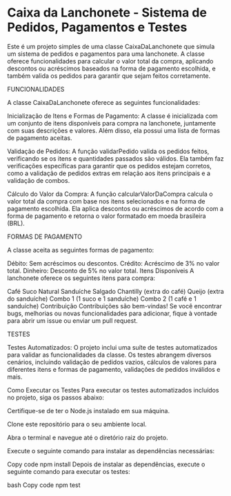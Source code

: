 # Caixa da Lanchonete - Sistema de Pedidos, Pagamentos e Testes


Este é um projeto simples de uma classe CaixaDaLanchonete que simula um sistema de pedidos e pagamentos para uma lanchonete. A classe oferece funcionalidades para calcular o valor total da compra, aplicando descontos ou acréscimos baseados na forma de pagamento escolhida, e também valida os pedidos para garantir que sejam feitos corretamente.

FUNCIONALIDADES

A classe CaixaDaLanchonete oferece as seguintes funcionalidades:

Inicialização de Itens e Formas de Pagamento: A classe é inicializada com um conjunto de itens disponíveis para compra na lanchonete, juntamente com suas descrições e valores. Além disso, ela possui uma lista de formas de pagamento aceitas.


Validação de Pedidos: A função validarPedido valida os pedidos feitos, verificando se os itens e quantidades passados são válidos. Ela também faz verificações específicas para garantir que os pedidos estejam corretos, como a validação de pedidos extras em relação aos itens principais e a validação de combos.


Cálculo do Valor da Compra: A função calcularValorDaCompra calcula o valor total da compra com base nos itens selecionados e na forma de pagamento escolhida. Ela aplica descontos ou acréscimos de acordo com a forma de pagamento e retorna o valor formatado em moeda brasileira (BRL).

FORMAS DE PAGAMENTO

A classe aceita as seguintes formas de pagamento:

Débito: Sem acréscimos ou descontos.
Crédito: Acréscimo de 3% no valor total.
Dinheiro: Desconto de 5% no valor total.
Itens Disponíveis
A lanchonete oferece os seguintes itens para compra:

Café
Suco Natural
Sanduíche
Salgado
Chantilly (extra do café)
Queijo (extra do sanduíche)
Combo 1 (1 suco e 1 sanduíche)
Combo 2 (1 café e 1 sanduíche)
Contribuição
Contribuições são bem-vindas! Se você encontrar bugs, melhorias ou novas funcionalidades para adicionar, fique à vontade para abrir um issue ou enviar um pull request.

TESTES

Testes Automatizados: O projeto inclui uma suíte de testes automatizados para validar as funcionalidades da classe. Os testes abrangem diversos cenários, incluindo validação de pedidos vazios, cálculos de valores para diferentes itens e formas de pagamento, validações de pedidos inválidos e mais.

Como Executar os Testes
Para executar os testes automatizados incluídos no projeto, siga os passos abaixo:

Certifique-se de ter o Node.js instalado em sua máquina.

Clone este repositório para o seu ambiente local.

Abra o terminal e navegue até o diretório raiz do projeto.

Execute o seguinte comando para instalar as dependências necessárias:

Copy code
npm install
Depois de instalar as dependências, execute o seguinte comando para executar os testes:

bash
Copy code
npm test

